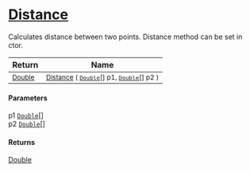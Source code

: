# [Distance](./Dtw-100664205.md)

Calculates distance between two points.  Distance method can be set in ctor.

| Return | Name | 
| --- | --- | 
| <sub>[Double](https://docs.microsoft.com/en-us/dotnet/api/System.Double)</sub>| <sub>[Distance](./Dtw-100664205.md) ( [`Double`](https://docs.microsoft.com/en-us/dotnet/api/System.Double)[] p1, [`Double`](https://docs.microsoft.com/en-us/dotnet/api/System.Double)[] p2 )</sub>| <br>


#### Parameters
 p1  [`Double`](https://docs.microsoft.com/en-us/dotnet/api/System.Double)[]<br> p2  [`Double`](https://docs.microsoft.com/en-us/dotnet/api/System.Double)[]
#### Returns
[Double](https://docs.microsoft.com/en-us/dotnet/api/System.Double)
